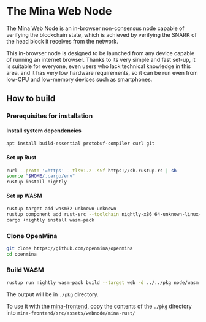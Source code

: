 # The Mina Web Node

The Mina Web Node is an in-browser non-consensus node capable of verifying the blockchain state, which is achieved by verifying the SNARK of the head block it receives from the network. 

This in-browser node is designed to be launched from any device capable of running an internet browser. Thanks to its very simple and fast set-up, it is suitable for everyone, even users who lack technical knowledge in this area, and it has very low hardware requirements, so it can be run even from low-CPU and low-memory devices such as smartphones.

## How to build

### Prerequisites for installation

#### Install system dependencies
```bash
apt install build-essential protobuf-compiler curl git
```

#### Set up Rust
```bash
curl --proto '=https' --tlsv1.2 -sSf https://sh.rustup.rs | sh
source "$HOME/.cargo/env"
rustup install nightly
```

#### Set up WASM
```bash
rustup target add wasm32-unknown-unknown
rustup component add rust-src --toolchain nightly-x86_64-unknown-linux-gnu
cargo +nightly install wasm-pack
```

### Clone OpenMina
```bash
git clone https://github.com/openmina/openmina
cd openmina
```

### Build WASM
```bash
rustup run nightly wasm-pack build --target web -d ../../pkg node/wasm
```

The output will be in `./pkg` directory.

To use it with the [mina-frontend](https://github.com/openmina/mina-frontend),
copy the contents of the `./pkg` directory into `mina-frontend/src/assets/webnode/mina-rust/`
